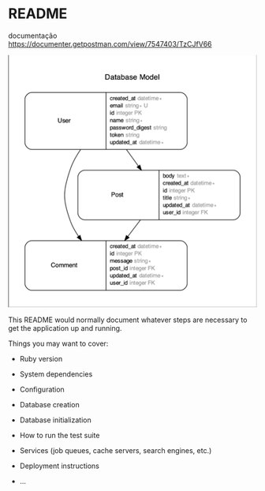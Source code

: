 # README

documentação https://documenter.getpostman.com/view/7547403/TzCJfV66

![Modelo do banco](./robustoModel.png)

This README would normally document whatever steps are necessary to get the
application up and running.

Things you may want to cover:

- Ruby version

- System dependencies

- Configuration

- Database creation

- Database initialization

- How to run the test suite

- Services (job queues, cache servers, search engines, etc.)

- Deployment instructions

- ...

